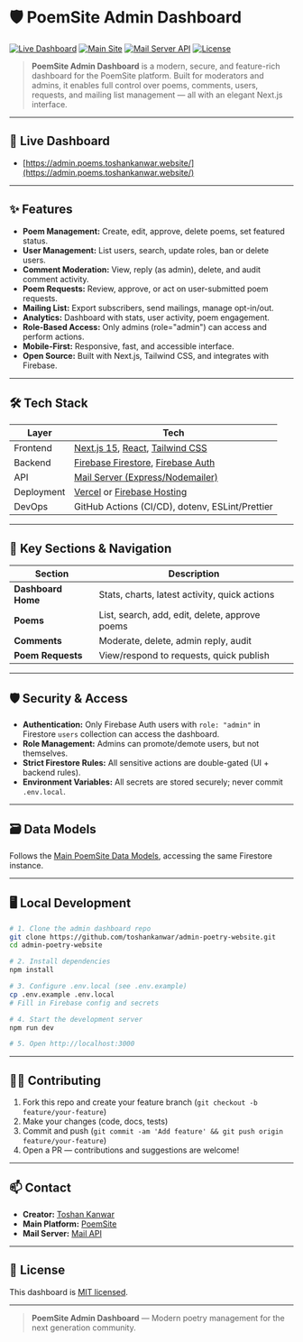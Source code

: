 # 🛡️ PoemSite Admin Dashboard

[![Live Dashboard](https://img.shields.io/badge/Dashboard-LIVE-8B5CF6?logo=next.js&logoColor=white)](https://admin.poems.toshankanwar.website/)
[![Main Site](https://img.shields.io/badge/Main%20Site-Visit-2563EB?logo=vercel&logoColor=white)](https://poems.toshankanwar.website/)
[![Mail Server API](https://img.shields.io/badge/Mail%20Server-API-blueviolet?logo=node.js&logoColor=white)](https://mail-server-poetry-website.onrender.com)
[![License](https://img.shields.io/github/license/toshankanwar/admin-poetry-website)](LICENSE)

> **PoemSite Admin Dashboard** is a modern, secure, and feature-rich dashboard for the PoemSite platform. Built for moderators and admins, it enables full control over poems, comments, users, requests, and mailing list management — all with an elegant Next.js interface.

---

## 🚀 Live Dashboard

- [https://admin.poems.toshankanwar.website/](https://admin.poems.toshankanwar.website/)

---

## ✨ Features

- **Poem Management:** Create, edit, approve, delete poems, set featured status.
- **User Management:** List users, search, update roles, ban or delete users.
- **Comment Moderation:** View, reply (as admin), delete, and audit comment activity.
- **Poem Requests:** Review, approve, or act on user-submitted poem requests.
- **Mailing List:** Export subscribers, send mailings, manage opt-in/out.
- **Analytics:** Dashboard with stats, user activity, poem engagement.
- **Role-Based Access:** Only admins (role="admin") can access and perform actions.
- **Mobile-First:** Responsive, fast, and accessible interface.
- **Open Source:** Built with Next.js, Tailwind CSS, and integrates with Firebase.

---

## 🛠️ Tech Stack

| Layer     | Tech                                                     |
|-----------|----------------------------------------------------------|
| Frontend  | [Next.js 15](https://nextjs.org/), [React](https://react.dev/), [Tailwind CSS](https://tailwindcss.com/) |
| Backend   | [Firebase Firestore](https://firebase.google.com/docs/firestore), [Firebase Auth](https://firebase.google.com/docs/auth) |
| API       | [Mail Server (Express/Nodemailer)](https://mail-server-poetry-website.onrender.com) |
| Deployment| [Vercel](https://vercel.com/) or [Firebase Hosting](https://firebase.google.com/docs/hosting) |
| DevOps    | GitHub Actions (CI/CD), dotenv, ESLint/Prettier          |

---

## 📄 Key Sections & Navigation

| Section                | Description                                        |
|------------------------|---------------------------------------------------|
| **Dashboard Home**     | Stats, charts, latest activity, quick actions     |
| **Poems**              | List, search, add, edit, delete, approve poems    |
| **Comments**           | Moderate, delete, admin reply, audit              |
| **Poem Requests**      | View/respond to requests, quick publish           |            |

---

## 🛡️ Security & Access

- **Authentication:** Only Firebase Auth users with `role: "admin"` in Firestore `users` collection can access the dashboard.
- **Role Management:** Admins can promote/demote users, but not themselves.
- **Strict Firestore Rules:** All sensitive actions are double-gated (UI + backend rules).
- **Environment Variables:** All secrets are stored securely; never commit `.env.local`.

---

## 🗃️ Data Models

Follows the [Main PoemSite Data Models](https://github.com/toshankanwar/poetry-website#data-models-firestore), accessing the same Firestore instance.

---

## 🖥️ Local Development

```bash
# 1. Clone the admin dashboard repo
git clone https://github.com/toshankanwar/admin-poetry-website.git
cd admin-poetry-website

# 2. Install dependencies
npm install

# 3. Configure .env.local (see .env.example)
cp .env.example .env.local
# Fill in Firebase config and secrets

# 4. Start the development server
npm run dev

# 5. Open http://localhost:3000
```

---

## 🧑‍💻 Contributing

1. Fork this repo and create your feature branch (`git checkout -b feature/your-feature`)
2. Make your changes (code, docs, tests)
3. Commit and push (`git commit -am 'Add feature' && git push origin feature/your-feature`)
4. Open a PR — contributions and suggestions are welcome!

---

## 📫 Contact

- **Creator:** [Toshan Kanwar](https://toshankanwar.website)
- **Main Platform:** [PoemSite](https://poems.toshankanwar.website/)
- **Mail Server:** [Mail API](https://mail-server-poetry-website.onrender.com)

---

## 📜 License

This dashboard is [MIT licensed](LICENSE).

---

> **PoemSite Admin Dashboard** — Modern poetry management for the next generation community.
